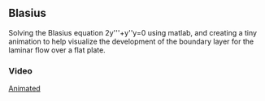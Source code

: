 ## Blasius
Solving the Blasius equation 2y'''+y''y=0 using matlab, and creating a tiny animation to help visualize the development of the boundary layer for the laminar flow over a flat plate.
### Video
[Animated](https://www.youtube.com/watch?v=bvrngPF3Ppg&ab_channel=AmineBELKHIR)
